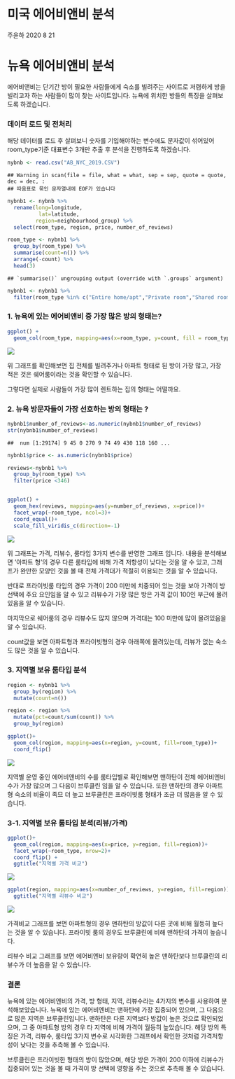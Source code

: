미국 에어비앤비 분석
================
주윤하
2020 8 21

# 뉴욕 에어비앤비 분석

에어비앤비는 단기간 방이 필요한 사람들에게 숙소를 빌려주는 사이트로 저렴하게 방을 빌리고자 하는 사람들이 많이 찾는 사이트입니다.
뉴욕에 위치한 방들의 특징을 살펴보도록 하겠습니다.

### 데이터 로드 및 전처리

해당 데이터를 로드 후 살펴보니 숫자를 기입해야하는 변수에도 문자값이 섞어있어 room\_type기준 대표변수 3개만 추출 후
분석을 진행하도록 하겠습니다.

``` r
nybnb <- read.csv("AB_NYC_2019.CSV")
```

    ## Warning in scan(file = file, what = what, sep = sep, quote = quote, dec = dec, :
    ## 따옴표로 묶인 문자열내에 EOF가 있습니다

``` r
nybnb1 <- nybnb %>% 
  rename(long=longitude,
          lat=latitude,
         region=neighbourhood_group) %>% 
  select(room_type, region, price, number_of_reviews)

room_type <- nybnb1 %>% 
  group_by(room_type) %>% 
  summarise(count=n()) %>% 
  arrange(-count) %>% 
  head(3)
```

    ## `summarise()` ungrouping output (override with `.groups` argument)

``` r
nybnb1 <- nybnb1 %>% 
  filter(room_type %in% c("Entire home/apt","Private room","Shared room")) 
```

### 1\. 뉴욕에 있는 에어비앤비 중 가장 많은 방의 형태는?

``` r
ggplot() +
  geom_col(room_type, mapping=aes(x=room_type, y=count, fill = room_type))
```

![](뉴욕에어비앤비_files/figure-gfm/unnamed-chunk-2-1.png)<!-- -->

위 그래프를 확인해보면 집 전체를 빌려주거나 아파트 형태로 된 방이 가장 많고, 가장 적은 것은 쉐어룸이라는 것을 확인할 수
있습니다.

그렇다면 실제로 사람들이 가장 많이 렌트하는 집의 형태는 어떨까요.

### 2\. 뉴욕 방문자들이 가장 선호하는 방의 형태는 ?

``` r
nybnb1$number_of_reviews<-as.numeric(nybnb1$number_of_reviews)
str(nybnb1$number_of_reviews)
```

    ##  num [1:29174] 9 45 0 270 9 74 49 430 118 160 ...

``` r
nybnb1$price <- as.numeric(nybnb1$price)

reviews<-nybnb1 %>% 
  group_by(room_type) %>% 
  filter(price <346)


ggplot() +
  geom_hex(reviews, mapping=aes(y=number_of_reviews, x=price))+
  facet_wrap(~room_type, ncol=3)+
  coord_equal()+
  scale_fill_viridis_c(direction=-1)
```

![](뉴욕에어비앤비_files/figure-gfm/unnamed-chunk-3-1.png)<!-- -->

위 그래프는 가격, 리뷰수, 룸타입 3가지 변수를 반영한 그래프 입니다. 내용을 분석해보면 ’아파트 형’의 경우 다른 룸타입에
비해 가격 저항성이 낮다는 것을 알 수 있고, 그래프가 완만한 모양인 것을 볼 때 전체 가격대가 적절히 이용되는 것을 알
수 있습니다.

반대로 프라이빗룸 타입의 경우 가격이 200 미만에 치중되어 있는 것을 보아 가격이 방 선택에 주요 요인임을 알 수 있고 리뷰수가
가장 많은 방은 가격 값이 100인 부근에 몰려있음을 알 수 있습니다.

마지막으로 쉐어룸의 경우 리뷰수도 많지 않으며 가격대는 100 미만에 많이 몰려있음을 알 수 있습니다.

count값을 보면 아파트형과 프라이빗형의 경우 아래쪽에 몰려있는데, 리뷰가 없는 숙소도 많은 것을 알 수 있습니다.

### 3\. 지역별 보유 룸타입 분석

``` r
region <- nybnb1 %>% 
  group_by(region) %>% 
  mutate(count=n())

region <- region %>% 
  mutate(pct=count/sum(count)) %>% 
  group_by(region)

ggplot()+
  geom_col(region, mapping=aes(x=region, y=count, fill=room_type))+
  coord_flip()
```

![](뉴욕에어비앤비_files/figure-gfm/unnamed-chunk-4-1.png)<!-- -->

지역별 운영 중인 에어비앤비의 수를 룸타입별로 확인해보면 맨하탄이 전체 에어비엔비 수가 가장 많으며 그 다음이 브루클린 임을 알
수 있습니다. 또한 맨하탄의 경우 아파트형 숙소의 비율이 족므 더 높고 브루클린은 프라이빗룸 형태가 조금 더 많음을 알 수
있습니다.

### 3-1. 지역별 보유 룸타입 분셕(리뷰/가격)

``` r
ggplot()+
  geom_col(region, mapping=aes(x=price, y=region, fill=region))+
  facet_wrap(~room_type, nrow=2)+
  coord_flip() +
  ggtitle("지역별 가격 비교")
```

![](뉴욕에어비앤비_files/figure-gfm/unnamed-chunk-5-1.png)<!-- -->

``` r
ggplot(region, mapping=aes(x=number_of_reviews, y=region, fill=region))+geom_col()+
  ggtitle("지역별 리뷰수 비교")
```

![](뉴욕에어비앤비_files/figure-gfm/unnamed-chunk-5-2.png)<!-- -->

가격비교 그래프를 보면 아파트형의 경우 맨하탄의 방값이 다른 곳에 비해 월등히 높다는 것을 알 수 있습니다. 프라이빗 룸의 경우도
브루클린에 비해 맨하탄의 가격이 높습니다.

리뷰수 비교 그래프를 보면 에어비엔비 보유량이 확연히 높은 맨하탄보다 브루클린의 리뷰수가 더 높음을 알 수 있습니다.

### 결론

뉴욕에 있는 에어비엔비의 가격, 방 형태, 지역, 리뷰수라는 4가지의 변수를 사용하여 분석해보았습니다. 뉴욕에 있는 에어비엔비는
맨하탄에 가장 집중되어 있으며, 그 다음으로 많은 지역은 브루클린입니다. 맨하탄은 다른 지역보다 방값이 높은 것으로
확인되었으며, 그 중 아파트형 방의 경우 타 지역에 비해 가격이 월등히 높았습니다. 해당 방의 특징은 가격,
리뷰수, 룸타입 3가지 변수로 시각화한 그래프에서 확인한 것처럼 가격저항성이 낮다는 것을 추측해 볼 수 있습니다.

브루클린은 프라이빗한 형태의 방이 많았으며, 해당 방은 가격이 200 이하에 리뷰수가 집중되어 있는 것을 볼 때 가격이 방 선택에
영향을 주는 것으로 추측해 볼 수 있습니다.
